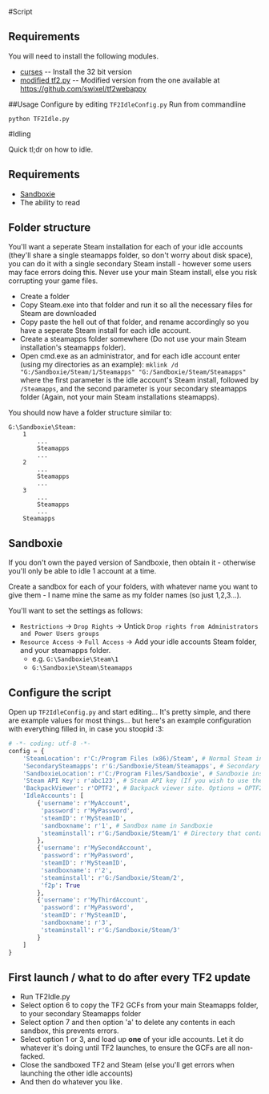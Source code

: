 #Script
## Requirements
You will need to install the following modules.

* [curses](http://www.lfd.uci.edu/~gohlke/pythonlibs/#curses) -- Install the 32 bit version
* [modified tf2.py](http://dl.dropbox.com/u/105828/tf2.py) -- Modified version from the one available at https://github.com/swixel/tf2webappy

##Usage
Configure by editing `TF2IdleConfig.py`
Run from commandline

    python TF2Idle.py
    
#Idling

Quick tl;dr on how to idle.

## Requirements
* [Sandboxie](http://sandboxie.com)
* The ability to read

## Folder structure

You'll want a seperate Steam installation for each of your idle accounts (they'll share a single steamapps folder, so don't worry about disk space), you can do it with a single secondary Steam install - however some users may face errors doing this.  Never use your main Steam install, else you risk corrupting your game files.

* Create a folder
* Copy Steam.exe into that folder and run it so all the necessary files for Steam are downloaded
* Copy paste the hell out of that folder, and rename accordingly so you have a seperate Steam install for each idle account.
* Create a steamapps folder somewhere (Do not use your main Steam installation's steamapps folder).
* Open cmd.exe as an administrator, and for each idle account enter (using my directories as an example): `mklink /d "G:/Sandboxie/Steam/1/Steamapps" "G:/Sandboxie/Steam/Steamapps"` where the first parameter is the idle account's Steam install, followed by `/Steamapps`, and the second parameter is your secondary steamapps folder (Again, not your main Steam installations steamapps).

You should now have a folder structure similar to:

```
G:\Sandboxie\Steam:
    1
        ...
        Steamapps
        ...
    2
        ...
        Steamapps
        ...
    3
        ...
        Steamapps
        ...
    Steamapps
```

## Sandboxie

If you don't own the payed version of Sandboxie, then obtain it - otherwise you'll only be able to idle 1 account at a time.

Create a sandbox for each of your folders, with whatever name you want to give them - I name mine the same as my folder names (so just 1,2,3...).

You'll want to set the settings as follows:

* `Restrictions` -> `Drop Rights` -> Untick `Drop rights from Administrators and Power Users groups`
* `Resource Access` -> `Full Access` -> Add your idle accounts Steam folder, and your steamapps folder.
  * e.g. `G:\Sandboxie\Steam\1`
  * `G:\Sandboxie\Steam\Steamapps`

## Configure the script

Open up `TF2IdleConfig.py` and start editing...  It's pretty simple, and there are example values for most things... but here's an example configuration with everything filled in, in case you stoopid :3:

```python
# -*- coding: utf-8 -*-
config = {
    'SteamLocation': r'C:/Program Files (x86)/Steam', # Normal Steam installation location
	'SecondarySteamapps': r'G:/Sandboxie/Steam/Steamapps', # Secondary Steamapps folder that's shared between multiple instances of Steam, if you're using multiple instances. If not, set it to the steamapps folder of your secondary Steam installation.
	'SandboxieLocation': r'C:/Program Files/Sandboxie', # Sandboxie installation location
	'Steam API Key': r'abc123', # Steam API key (If you wish to use the item logging function)
	'BackpackViewer': r'OPTF2', # Backpack viewer site. Options = OPTF2, Steam, TF2B, TF2Items
	'IdleAccounts': [
		{'username': r'MyAccount',
		 'password': r'MyPassword',
		 'steamID': r'MySteamID',
		 'sandboxname': r'1', # Sandbox name in Sandboxie
		 'steaminstall': r'G:/Sandboxie/Steam/1' # Directory that contains Steam.exe
		},
		{'username': r'MySecondAccount',
		 'password': r'MyPassword',
		 'steamID': r'MySteamID',
		 'sandboxname': r'2',
		 'steaminstall': r'G:/Sandboxie/Steam/2',
		 'f2p': True
		},
		{'username': r'MyThirdAccount',
		 'password': r'MyPassword',
		 'steamID': r'MySteamID',
		 'sandboxname': r'3',
		 'steaminstall': r'G:/Sandboxie/Steam/3'
		}
	]
}
```

## First launch / what to do after every TF2 update

* Run TF2Idle.py
* Select option 6 to copy the TF2 GCFs from your main Steamapps folder, to your secondary Steamapps folder
* Select option 7 and then option 'a' to delete any contents in each sandbox, this prevents errors.
* Select option 1 or 3, and load up **one** of your idle accounts.  Let it do whatever it's doing until TF2 launches, to ensure the GCFs are all non-facked.
* Close the sandboxed TF2 and Steam (else you'll get errors when launching the other idle accounts)
* And then do whatever you like.
